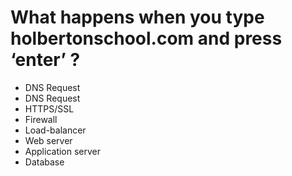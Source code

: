 # What happens when you type holbertonschool.com and press ‘enter’ ?

* DNS Request
* DNS Request
* HTTPS/SSL
* Firewall
* Load-balancer
* Web server
* Application server
* Database